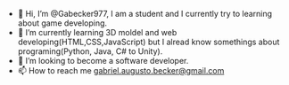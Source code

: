 - 👋 Hi, I’m @Gabecker977, I am a student and I currently try to learning about game developing.
- 🌱 I’m currently learning 3D moldel and web developing(HTML,CSS,JavaScript) but I alread know somethings about programing(Python, Java, C# to Unity).
- 💞️ I’m looking to become a software developer.
- 📫 How to reach me gabriel.augusto.becker@gmail.com

<!---
Gabecker977/Gabecker977 is a ✨ special ✨ repository because its `README.md` (this file) appears on your GitHub profile.
You can click the Preview link to take a look at your changes.
--->
